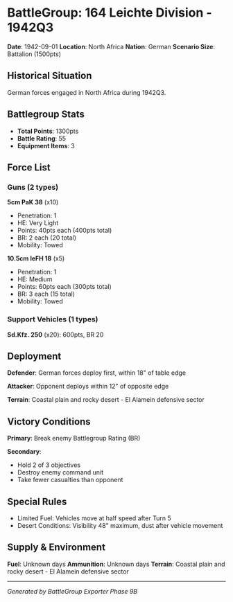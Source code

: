 # BattleGroup: 164 Leichte Division - 1942Q3

**Date**: 1942-09-01
**Location**: North Africa
**Nation**: German
**Scenario Size**: Battalion (1500pts)

## Historical Situation

German forces engaged in North Africa during 1942Q3.

## Battlegroup Stats

- **Total Points**: 1300pts
- **Battle Rating**: 55
- **Equipment Items**: 3

## Force List

### Guns (2 types)

**5cm PaK 38** (x10)
- Penetration: 1
- HE: Very Light
- Points: 40pts each (400pts total)
- BR: 2 each (20 total)
- Mobility: Towed

**10.5cm leFH 18** (x5)
- Penetration: 1
- HE: Medium
- Points: 60pts each (300pts total)
- BR: 3 each (15 total)
- Mobility: Towed

### Support Vehicles (1 types)

**Sd.Kfz. 250** (x20): 600pts, BR 20

## Deployment

**Defender**: German forces deploy first, within 18" of table edge

**Attacker**: Opponent deploys within 12" of opposite edge

**Terrain**: Coastal plain and rocky desert - El Alamein defensive sector

## Victory Conditions

**Primary**: Break enemy Battlegroup Rating (BR)

**Secondary**:
- Hold 2 of 3 objectives
- Destroy enemy command unit
- Take fewer casualties than opponent

## Special Rules

- Limited Fuel: Vehicles move at half speed after Turn 5
- Desert Conditions: Visibility 48" maximum, dust after vehicle movement

## Supply & Environment

**Fuel**: Unknown days
**Ammunition**: Unknown days
**Terrain**: Coastal plain and rocky desert - El Alamein defensive sector

---

*Generated by BattleGroup Exporter Phase 9B*
